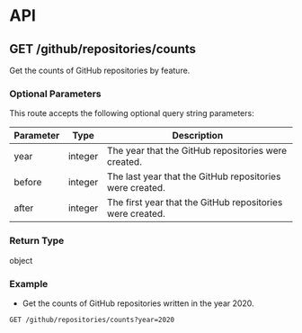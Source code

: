 # API

## GET /github/repositories/counts

Get the counts of GitHub repositories by feature. 

### Optional Parameters

This route accepts the following optional query string parameters:

| Parameter | Type | Description |
| --- | --- | --- |
| year | integer | The year that the GitHub repositories were created. |
| before | integer | The last year that the GitHub repositories were created. |
| after | integer | The first year that the GitHub repositories were created. |

### Return Type

object

### Example

- Get the counts of GitHub repositories written in the year 2020.
```
GET /github/repositories/counts?year=2020
```